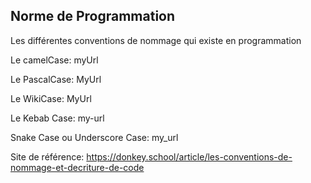 ## Norme de Programmation

Les différentes conventions de nommage qui existe en programmation

Le camelCase:
myUrl

Le PascalCase:
MyUrl

Le WikiCase:
MyUrl

Le Kebab Case:
my-url

Snake Case ou Underscore Case:
my_url

Site de référence:
https://donkey.school/article/les-conventions-de-nommage-et-decriture-de-code

